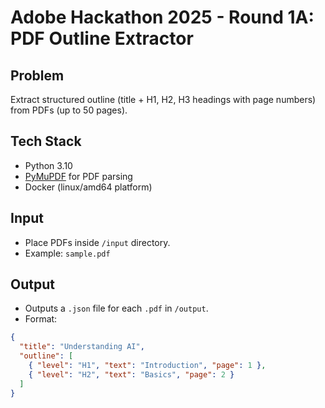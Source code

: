 # Adobe Hackathon 2025 - Round 1A: PDF Outline Extractor

##  Problem
Extract structured outline (title + H1, H2, H3 headings with page numbers) from PDFs (up to 50 pages).

## Tech Stack
- Python 3.10
- [PyMuPDF](https://pymupdf.readthedocs.io/) for PDF parsing
- Docker (linux/amd64 platform)

##  Input
- Place PDFs inside `/input` directory.
- Example: `sample.pdf`

##  Output
- Outputs a `.json` file for each `.pdf` in `/output`.
- Format:
```json
{
  "title": "Understanding AI",
  "outline": [
    { "level": "H1", "text": "Introduction", "page": 1 },
    { "level": "H2", "text": "Basics", "page": 2 }
  ]
}
